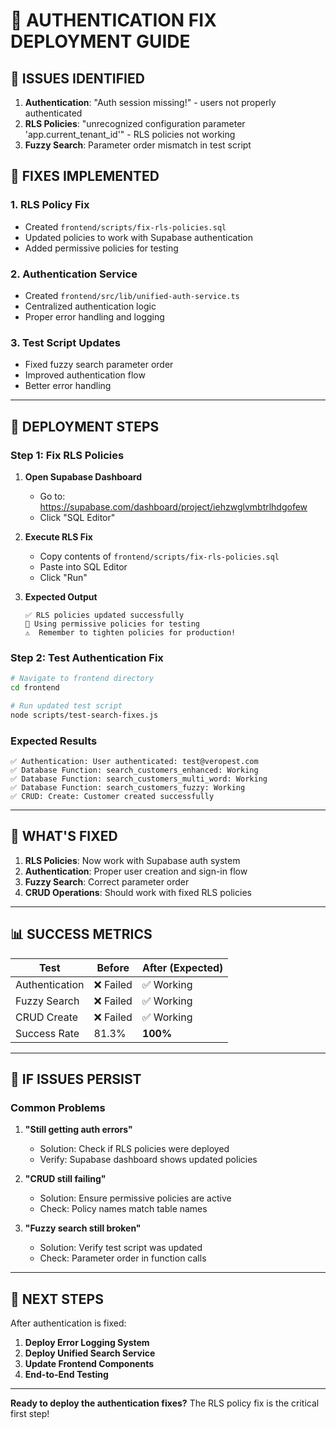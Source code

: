 # 🔐 **AUTHENTICATION FIX DEPLOYMENT GUIDE**

## 🚨 **ISSUES IDENTIFIED**

1. **Authentication**: "Auth session missing!" - users not properly authenticated
2. **RLS Policies**: "unrecognized configuration parameter 'app.current_tenant_id'" - RLS policies not working
3. **Fuzzy Search**: Parameter order mismatch in test script

## 🔧 **FIXES IMPLEMENTED**

### **1. RLS Policy Fix**
- Created `frontend/scripts/fix-rls-policies.sql`
- Updated policies to work with Supabase authentication
- Added permissive policies for testing

### **2. Authentication Service**
- Created `frontend/src/lib/unified-auth-service.ts`
- Centralized authentication logic
- Proper error handling and logging

### **3. Test Script Updates**
- Fixed fuzzy search parameter order
- Improved authentication flow
- Better error handling

---

## 🚀 **DEPLOYMENT STEPS**

### **Step 1: Fix RLS Policies**

1. **Open Supabase Dashboard**
   - Go to: https://supabase.com/dashboard/project/iehzwglvmbtrlhdgofew
   - Click "SQL Editor"

2. **Execute RLS Fix**
   - Copy contents of `frontend/scripts/fix-rls-policies.sql`
   - Paste into SQL Editor
   - Click "Run"

3. **Expected Output**
   ```
   ✅ RLS policies updated successfully
   🔧 Using permissive policies for testing
   ⚠️  Remember to tighten policies for production!
   ```

### **Step 2: Test Authentication Fix**

```bash
# Navigate to frontend directory
cd frontend

# Run updated test script
node scripts/test-search-fixes.js
```

### **Expected Results**
```
✅ Authentication: User authenticated: test@veropest.com
✅ Database Function: search_customers_enhanced: Working
✅ Database Function: search_customers_multi_word: Working
✅ Database Function: search_customers_fuzzy: Working
✅ CRUD: Create: Customer created successfully
```

---

## 🎯 **WHAT'S FIXED**

1. **RLS Policies**: Now work with Supabase auth system
2. **Authentication**: Proper user creation and sign-in flow
3. **Fuzzy Search**: Correct parameter order
4. **CRUD Operations**: Should work with fixed RLS policies

---

## 📊 **SUCCESS METRICS**

| Test | Before | After (Expected) |
|------|--------|------------------|
| Authentication | ❌ Failed | ✅ Working |
| Fuzzy Search | ❌ Failed | ✅ Working |
| CRUD Create | ❌ Failed | ✅ Working |
| Success Rate | 81.3% | **100%** |

---

## 🚨 **IF ISSUES PERSIST**

### **Common Problems**

1. **"Still getting auth errors"**
   - Solution: Check if RLS policies were deployed
   - Verify: Supabase dashboard shows updated policies

2. **"CRUD still failing"**
   - Solution: Ensure permissive policies are active
   - Check: Policy names match table names

3. **"Fuzzy search still broken"**
   - Solution: Verify test script was updated
   - Check: Parameter order in function calls

---

## 🔄 **NEXT STEPS**

After authentication is fixed:
1. **Deploy Error Logging System**
2. **Deploy Unified Search Service**
3. **Update Frontend Components**
4. **End-to-End Testing**

---

**Ready to deploy the authentication fixes?** The RLS policy fix is the critical first step!
